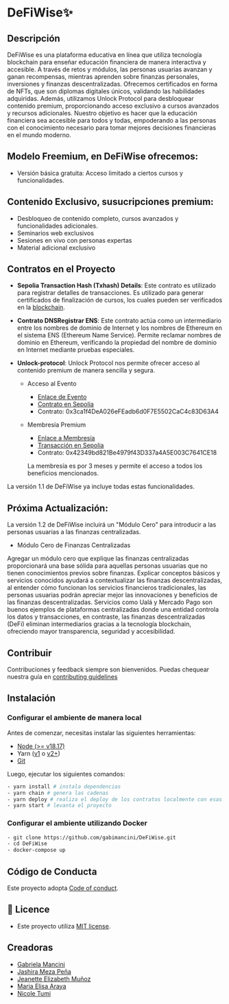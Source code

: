 # DeFiWise✨

## Descripción

DeFiWise es una plataforma educativa en línea que utiliza tecnología blockchain para enseñar educación financiera de manera interactiva y accesible. A través de retos y módulos, las personas usuarias avanzan y ganan recompensas, mientras aprenden sobre finanzas personales, inversiones y finanzas descentralizadas. Ofrecemos certificados en forma de NFTs, que son diplomas digitales únicos, validando las habilidades adquiridas. Además, utilizamos Unlock Protocol para desbloquear contenido premium, proporcionando acceso exclusivo a cursos avanzados y recursos adicionales. Nuestro objetivo es hacer que la educación financiera sea accesible para todos y todas, empoderando a las personas con el conocimiento necesario para tomar mejores decisiones financieras en el mundo moderno.

## Modelo Freemium, en DeFiWise ofrecemos:

- Versión básica gratuita: Acceso limitado a ciertos cursos y funcionalidades.

## Contenido Exclusivo, susucripciones premium:

- Desbloqueo de contenido completo, cursos avanzados y funcionalidades adicionales.
- Seminarios web exclusivos
- Sesiones en vivo con personas expertas
- Material adicional exclusivo

## Contratos en el Proyecto

- **Sepolia Transaction Hash (Txhash) Details**: Este contrato es utilizado para registrar detalles de transacciones. Es utilizado para generar certificados de finalización de cursos, los cuales pueden ser verificados en la [blockchain](https://sepolia.etherscan.io/tx/0x01ed297f62b872542c9c59ccd48da2650cb0639a57aaadfb1cbda31786e1ae09).

- **Contrato DNSRegistrar ENS**: Este contrato actúa como un intermediario entre los nombres de dominio de Internet y los nombres de Ethereum en el sistema ENS (Ethereum Name Service). Permite reclamar nombres de dominio en Ethereum, verificando la propiedad del nombre de dominio en Internet mediante pruebas especiales.

- **Unlock-protocol**: Unlock Protocol nos permite ofrecer acceso al contenido premium de manera sencilla y segura.

    - Acceso al Evento
        - [Enlace de Evento](https://app.unlock-protocol.com/checkout?id=267bcee1-b90f-4159-8b6e-666623ed5eef)
        - [Contrato en Sepolia](https://sepolia.etherscan.io/address/0x3ca1f4dea026efeadb6d0f7e5502cac4c83d63a4)
        - Contrato: 0x3ca1f4DeA026eFEadb6d0F7E5502CaC4c83D63A4

    - Membresía Premium
        - [Enlace a Membresía](https://app.unlock-protocol.com/checkout?id=356e8baf-9a3a-4fe6-959e-41bb130975b6)
        - [Transacción en Sepolia](https://sepolia.etherscan.io/tx/0x095d139c34a195f4f9502e3f300081a0f0f25cf91aa8f35a434b4d86eb6a45b1)
        - Contrato: 0x42349bd821Be4979f43D337a4A5E003C7641CE18

        La membresía es por 3 meses y permite el acceso a todos los beneficios mencionados.

La versión 1.1 de DeFiWise ya incluye todas estas funcionalidades.

## Próxima Actualización:
La versión 1.2 de DeFiWise incluirá un "Módulo Cero" para introducir a las personas usuarias a las finanzas centralizadas. 

- Módulo Cero de Finanzas Centralizadas

Agregar un módulo cero que explique las finanzas centralizadas  proporcionará una base sólida para aquellas personas usuarias que no tienen conocimientos previos sobre finanzas. Explicar conceptos básicos y servicios conocidos ayudará a contextualizar las finanzas descentralizadas, al entender cómo funcionan los servicios financieros tradicionales, las personas usuarias podrán apreciar mejor las innovaciones y beneficios de las finanzas descentralizadas. Servicios como Ualá y Mercado Pago son buenos ejemplos de plataformas centralizadas donde una entidad controla los datos y transacciones, en contraste, las finanzas descentralizadas (DeFi) eliminan intermediarios gracias a la tecnología blockchain, ofreciendo mayor transparencia, seguridad y accesibilidad.

## Contribuir

Contribuciones y feedback siempre son bienvenidos. Puedas chequear nuestra guía en [contributing guidelines](.github/CONTRIBUTING.md)

## Instalación

### Configurar el ambiente de manera local

Antes de comenzar, necesitas instalar las siguientes herramientas:

- [Node (>= v18.17)](https://nodejs.org/en/download/)
- Yarn ([v1](https://classic.yarnpkg.com/en/docs/install/) o [v2+](https://yarnpkg.com/getting-started/install))
- [Git](https://git-scm.com/downloads)

Luego, ejecutar los siguientes comandos:
```bash
- yarn install # instala dependencias
- yarn chain # genera las cadenas
- yarn deploy # realiza el deploy de los contratos localmente con esas cadenas
- yarn start # levanta el proyecto
```

### Configurar el ambiente utilizando Docker

```bash
- git clone https://github.com/gabimancini/DeFiWise.git
- cd DeFiWise
- docker-compose up
```
## Código de Conducta

Este proyecto adopta [Code of conduct](.github/CODE_OF_CONDUCT.md).

## 🔑 Licence

- Este proyecto utiliza [MIT license](LICENSE).

## Creadoras

- [Gabriela Mancini](https://www.linkedin.com/in/gabrielamancini/)
- [Jashira Meza Peña](https://www.linkedin.com/in/jashirameza/)
- [Jeanette Elizabeth Muñoz](https://www.linkedin.com/in/jeanette-elizabeth-mu%C3%B1oz/)
- [Maria Elisa Araya](https://www.linkedin.com/in/arayamariaelisa/) 
- [Nicole Tumi](https://www.linkedin.com/in/nicole-tumi/) 
